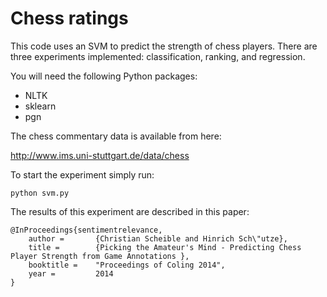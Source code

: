 # Chess ratings

This code uses an SVM to predict the strength of chess players. There
are three experiments implemented: classification, ranking, and regression.

You will need the following Python packages:

* NLTK
* sklearn
* pgn

The chess commentary data is available from here:

http://www.ims.uni-stuttgart.de/data/chess

To start the experiment simply run:

`python svm.py`

The results of this experiment are described in this paper:

    @InProceedings{sentimentrelevance,
        author =       {Christian Scheible and Hinrich Sch\"utze},
        title =        {Picking the Amateur's Mind - Predicting Chess Player Strength from Game Annotations },
        booktitle =    "Proceedings of Coling 2014",
        year =         2014
    }

